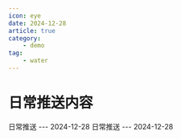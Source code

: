 ```yaml
---
icon: eye
date: 2024-12-28
article: true
category:
    - demo
tag:
    - water
---
```


# 日常推送内容

日常推送 --- 2024-12-28
日常推送 --- 2024-12-28
